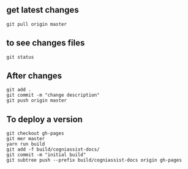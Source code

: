 ## get latest changes
```
git pull origin master
```
## to see changes files
```
git status
```

## After changes
```
git add .
git commit -m "change description"
git push origin master
```

## To deploy a version
```
git checkout gh-pages
git mer master
yarn run build
git add -f build/cogniassist-docs/
git commit -m "initial build"
git subtree push --prefix build/cogniassist-docs origin gh-pages
```